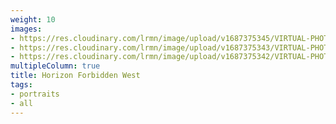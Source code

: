 ```yaml
---
weight: 10
images:
- https://res.cloudinary.com/lrmn/image/upload/v1687375345/VIRTUAL-PHOTOGRAPHY/hfw/lrmn-aloy_3_snlkga.png
- https://res.cloudinary.com/lrmn/image/upload/v1687375343/VIRTUAL-PHOTOGRAPHY/hfw/lrmn-aloy_2_ox5duu.png
- https://res.cloudinary.com/lrmn/image/upload/v1687375342/VIRTUAL-PHOTOGRAPHY/hfw/lrmn-aloy_1_gjixao.png
multipleColumn: true
title: Horizon Forbidden West
tags:
- portraits
- all
---
```

